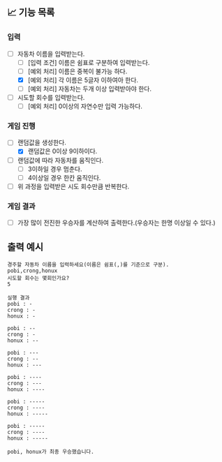 ## 📈 기능 목록

### 입력

- [ ] 자동차 이름을 입력받는다.
  - [ ] [입력 조건] 이름은 쉼표로 구분하여 입력받는다.
  - [ ] [예외 처리] 이름은 중복이 불가능 하다.
  - [x] [예외 처리] 각 이름은 5글자 이하여아 한다.
  - [ ] [예외 처리] 자동차는 두개 이상 입력받아야 한다.

- [ ] 시도할 회수를 입력받는다.
  - [ ] [예외 처리] 0이상의 자연수만 입력 가능하다.

### 게임 진행

- [ ] 랜덤값을 생성한다.
  - [x] 랜덤값은 0이상 9이하이다.

- [ ] 랜덤값에 따라 자동차를 움직인다.
  - [ ] 3이하일 경우 멈춘다.
  - [ ] 4이상일 경우 한칸 움직인다.

- [ ] 위 과정을 입력받은 시도 회수만큼 반복한다.

### 게임 결과

- [ ] 가장 많이 전진한 우승자를 계산하여 출력한다.(우승자는 한명 이상일 수 있다.)

## 출력 예시

```
경주할 자동차 이름을 입력하세요(이름은 쉼표(,)를 기준으로 구분).
pobi,crong,honux
시도할 회수는 몇회인가요?
5

실행 결과
pobi : -
crong : -
honux : -

pobi : --
crong : -
honux : --

pobi : ---
crong : --
honux : ---

pobi : ----
crong : ---
honux : ----

pobi : -----
crong : ----
honux : -----

pobi : -----
crong : ----
honux : -----

pobi, honux가 최종 우승했습니다.
```
